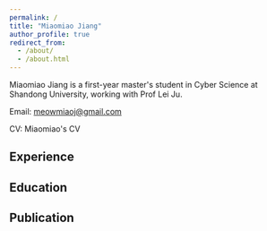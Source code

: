 ```yaml
---
permalink: /
title: "Miaomiao Jiang"
author_profile: true
redirect_from: 
  - /about/
  - /about.html
---
```





Miaomiao Jiang is a first-year master's student in Cyber Science at Shandong University, working with Prof Lei Ju. 

Email: meowmiaoj@gmail.com

CV: Miaomiao's CV

Experience
------

Education
------

Publication
------

